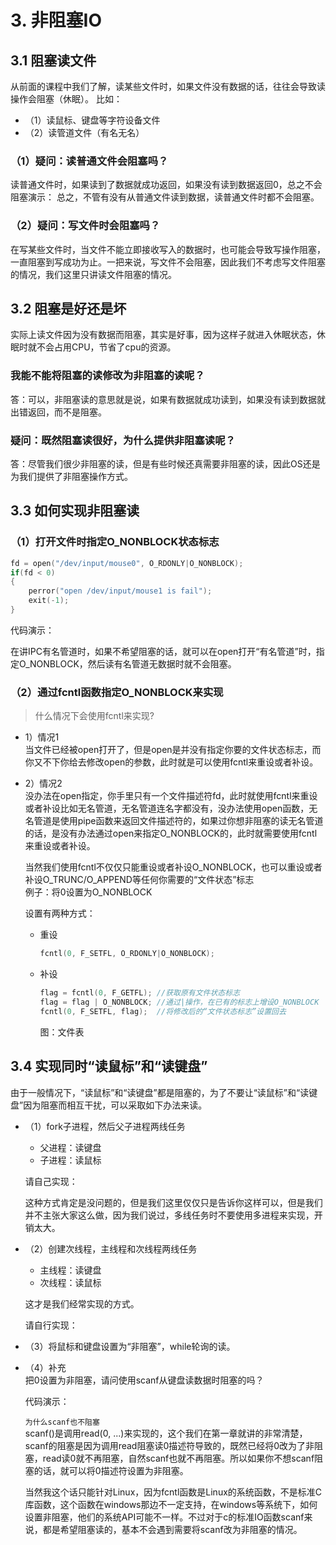 # 3. 非阻塞IO

## 3.1 阻塞读文件

从前面的课程中我们了解，读某些文件时，如果文件没有数据的话，往往会导致读操作会阻塞（休眠）。
比如：

+ （1）读鼠标、键盘等字符设备文件
+ （2）读管道文件（有名无名）

### （1）疑问：读普通文件会阻塞吗？

读普通文件时，如果读到了数据就成功返回，如果没有读到数据返回0，总之不会阻塞演示：
总之，不管有没有从普通文件读到数据，读普通文件时都不会阻塞。

### （2）疑问：写文件时会阻塞吗？

在写某些文件时，当文件不能立即接收写入的数据时，也可能会导致写操作阻塞，一直阻塞到写成功为止。一把来说，写文件不会阻塞，因此我们不考虑写文件阻塞的情况，我们这里只讲读文件阻塞的情况。

## 3.2 阻塞是好还是坏

实际上读文件因为没有数据而阻塞，其实是好事，因为这样子就进入休眠状态，休眠时就不会占用CPU，节省了cpu的资源。

### 我能不能将阻塞的读修改为非阻塞的读呢？

答：可以，非阻塞读的意思就是说，如果有数据就成功读到，如果没有读到数据就出错返回，而不是阻塞。

### 疑问：既然阻塞读很好，为什么提供非阻塞读呢？

答：尽管我们很少非阻塞的读，但是有些时候还真需要非阻塞的读，因此OS还是为我们提供了非阻塞操作方式。

## 3.3 如何实现非阻塞读

### （1）打开文件时指定O_NONBLOCK状态标志

```c
fd = open("/dev/input/mouse0", O_RDONLY|O_NONBLOCK);
if(fd < 0)
{
    perror("open /dev/input/mouse1 is fail");
    exit(-1);
}
```

代码演示：

在讲IPC有名管道时，如果不希望阻塞的话，就可以在open打开“有名管道”时，指定O_NONBLOCK，然后读有名管道无数据时就不会阻塞。

### （2）通过fcntl函数指定O_NONBLOCK来实现

> 什么情况下会使用fcntl来实现?

+ 1）情况1  
  当文件已经被open打开了，但是open是并没有指定你要的文件状态标志，而你又不下你给去修改open的参数，此时就是可以使用fcntl来重设或者补设。

+ 2）情况2  
  没办法在open指定，你手里只有一个文件描述符fd，此时就使用fcntl来重设或者补设比如无名管道，无名管道连名字都没有，没办法使用open函数，无名管道是使用pipe函数来返回文件描述符的，如果过你想非阻塞的读无名管道的话，是没有办法通过open来指定O_NONBLOCK的，此时就需要使用fcntl来重设或者补设。

  当然我们使用fcntl不仅仅只能重设或者补设O_NONBLOCK，也可以重设或者补设O_TRUNC/O_APPEND等任何你需要的“文件状态”标志  
  例子：将0设置为O_NONBLOCK  

  设置有两种方式：
  + 重设  

    ```c
    fcntl(0, F_SETFL, O_RDONLY|O_NONBLOCK);
    ```

  + 补设  

    ```c
    flag = fcntl(0, F_GETFL); //获取原有文件状态标志
    flag = flag | O_NONBLOCK; //通过|操作，在已有的标志上增设O_NONBLOCK
    fcntl(0, F_SETFL, flag);  //将修改后的“文件状态标志”设置回去
    ```

    图：文件表

## 3.4 实现同时“读鼠标”和“读键盘”

由于一般情况下，“读鼠标”和“读键盘”都是阻塞的，为了不要让“读鼠标”和“读键盘”因为阻塞而相互干扰，可以采取如下办法来读。

+ （1）fork子进程，然后父子进程两线任务 
  + 父进程：读键盘
  + 子进程：读鼠标

  请自己实现：
  
  这种方式肯定是没问题的，但是我们这里仅仅只是告诉你这样可以，但是我们并不主张大家这么做，因为我们说过，多线任务时不要使用多进程来实现，开销太大。
  
+ （2）创建次线程，主线程和次线程两线任务
  + 主线程：读键盘
  + 次线程：读鼠标
  
  这才是我们经常实现的方式。
  
  请自行实现：
  
+ （3）将鼠标和键盘设置为“非阻塞”，while轮询的读。

+ （4）补充  
  把0设置为非阻塞，请问使用scanf从键盘读数据时阻塞的吗？
  
  代码演示：

  `为什么scanf也不阻塞`  
  scanf()是调用read(0, ...)来实现的，这个我们在第一章就讲的非常清楚，scanf的阻塞是因为调用read阻塞读0描述符导致的，既然已经将0改为了非阻塞，read读0就不再阻塞，自然scanf也就不再阻塞。所以如果你不想scanf阻塞的话，就可以将0描述符设置为非阻塞。

  当然我这个话只能针对Linux，因为fcntl函数是Linux的系统函数，不是标准C库函数，这个函数在windows那边不一定支持，在windows等系统下，如何设置非阻塞，他们的系统API可能不一样。不过对于c的标准IO函数scanf来说，都是希望阻塞读的，基本不会遇到需要将scanf改为非阻塞的情况。
